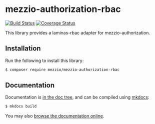 # mezzio-authorization-rbac

[![Build Status](https://travis-ci.org/mezzio/mezzio-authorization-rbac.svg?branch=master)](https://travis-ci.org/mezzio/mezzio-authorization-rbac)
[![Coverage Status](https://coveralls.io/repos/github/mezzio/mezzio-authorization-rbac/badge.svg?branch=master)](https://coveralls.io/github/mezzio/mezzio-authorization-rbac?branch=master)

This library provides a laminas-rbac adapter for mezzio-authorization.

## Installation

Run the following to install this library:

```bash
$ composer require mezzio/mezzio-authorization-rbac
```

## Documentation

Documentation is [in the doc tree](docs/book/), and can be compiled using [mkdocs](https://www.mkdocs.org):

```bash
$ mkdocs build
```

You may also [browse the documentation online](https://docs.mezzio.dev/mezzio-authorization-rbac/).
